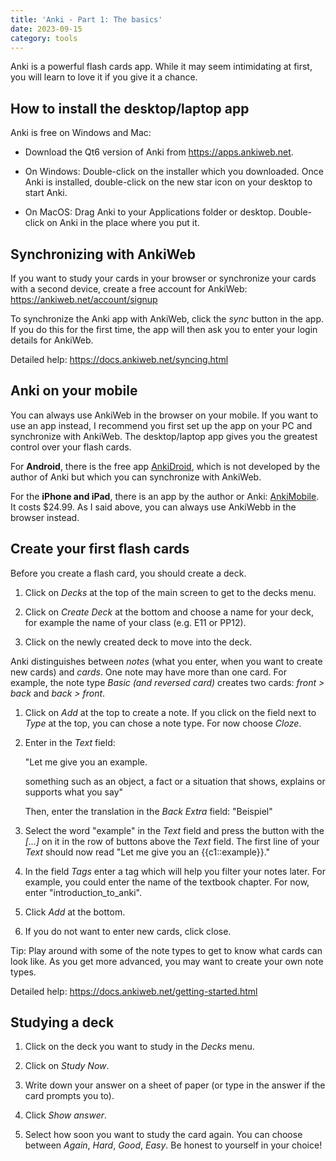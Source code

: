 ```yaml
---
title: 'Anki - Part 1: The basics'
date: 2023-09-15
category: tools
---
```


Anki is a powerful flash cards app. While it may seem intimidating at first,
you will learn to love it if you give it a chance.

## How to install the desktop/laptop app

Anki is free on Windows and Mac:

- Download the Qt6 version of Anki from <https://apps.ankiweb.net>.

- On Windows: Double-click on the installer which you downloaded. Once Anki is
  installed, double-click on the new star icon on your desktop to start Anki.

- On MacOS: Drag Anki to your Applications folder or desktop. Double-click on
  Anki in the place where you put it.

## Synchronizing with AnkiWeb

If you want to study your cards in your browser or synchronize your
cards with a second device, create a free account for AnkiWeb:
<https://ankiweb.net/account/signup> 

To synchronize the Anki app with AnkiWeb, click the *sync* button in the app.
If you do this for the first time, the app will then ask you to enter your login
details for AnkiWeb.

Detailed help: <https://docs.ankiweb.net/syncing.html>

## Anki on your mobile

You can always use AnkiWeb in the browser on your mobile. If you want to use an
app instead, I recommend you first set up the app on your PC and synchronize
with AnkiWeb. The desktop/laptop app gives you the greatest control over your
flash cards.

For **Android**, there is the free app
[AnkiDroid](https://play.google.com/store/apps/details?id=com.ichi2.anki),
which is not developed by the author of Anki but which you can synchronize with
AnkiWeb.

For the **iPhone and iPad**, there is an app by the author or Anki:
[AnkiMobile](https://itunes.apple.com/us/app/ankimobile-flashcards/id373493387).
It costs \$24.99. As I said above, you can always use AnkiWebb in the browser
instead.

## Create your first flash cards

Before you create a flash card, you should create a deck.

1. Click on *Decks* at the top of the main screen to get to the decks menu.

2. Click on *Create Deck* at the bottom and choose a name for your deck, for
   example the name of your class (e.g. E11 or PP12).

3. Click on the newly created deck to move into the deck.

Anki distinguishes between *notes* (what you enter, when you want to create new
cards) and *cards*. One note may have more than one card. For example, the note
type *Basic (and reversed card)* creates two cards: *front > back* and *back >
front*.

1. Click on *Add* at the top to create a note. If you click on the field next
   to *Type* at the top, you can chose a note type. For now choose *Cloze*.

2. Enter in the *Text* field: 
   
   "Let me give you an example. 

   something such as an object, a fact or a situation that shows, explains or
   supports what you say"

    Then, enter the translation in the *Back Extra* field: "Beispiel"

3. Select the word "example" in the *Text* field and press the button with the
   *\[...\]* on it in the row of buttons above the *Text* field. The first line
   of your *Text* should now read "Let me give you an \{\{c1::example\}\}."

4. In the field *Tags* enter a tag which will help you filter your notes later.
   For example, you could enter the name of the textbook chapter. For now,
   enter "introduction_to_anki".

5. Click *Add* at the bottom.

6. If you do not want to enter new cards, click close.

Tip: Play around with some of the note types to get to know what cards can look
like. As you get more advanced, you may want to create your own note types.

Detailed help: <https://docs.ankiweb.net/getting-started.html>

## Studying a deck

1. Click on the deck you want to study in the *Decks* menu.

2. Click on *Study Now*.

3. Write down your answer on a sheet of paper (or type in the answer if the card
   prompts you to).

4. Click *Show answer*.

5. Select how soon you want to study the card again. You can choose between
   *Again*, *Hard*, *Good*, *Easy*. Be honest to yourself in your choice!


